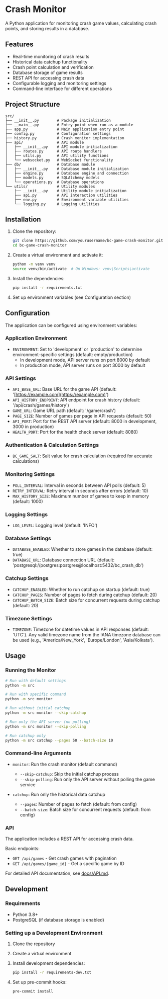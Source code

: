 # Crash Monitor

A Python application for monitoring crash game values, calculating crash points, and storing results in a database.

## Features

- Real-time monitoring of crash results
- Historical data catchup functionality
- Crash point calculation and verification
- Database storage of game results
- REST API for accessing crash data
- Configurable logging and monitoring settings
- Command-line interface for different operations

## Project Structure

```text
src/
├── __init__.py        # Package initialization
├── __main__.py        # Entry point when run as a module
├── app.py             # Main application entry point
├── config.py          # Configuration settings
├── history.py         # Crash monitor implementation
├── api/               # API module
│   ├── __init__.py    # API module initialization
│   ├── routes.py      # API route handlers
│   ├── utils.py       # API utility functions
│   └── websocket.py   # WebSocket functionality
├── db/                # Database module
│   ├── __init__.py    # Database module initialization
│   ├── engine.py      # Database engine and connection
│   ├── models.py      # SQLAlchemy models
│   └── operations.py  # Database operations
└── utils/             # Utility modules
    ├── __init__.py    # Utility module initialization
    ├── api.py         # API interaction utilities
    ├── env.py         # Environment variable utilities
    └── logging.py     # Logging utilities
```

## Installation

1. Clone the repository:

   ```bash
   git clone https://github.com/yourusername/bc-game-crash-monitor.git
   cd bc-game-crash-monitor
   ```

2. Create a virtual environment and activate it:

   ```bash
   python -m venv venv
   source venv/bin/activate  # On Windows: venv\Scripts\activate
   ```

3. Install the dependencies:

   ```bash
   pip install -r requirements.txt
   ```

4. Set up environment variables (see Configuration section)

## Configuration

The application can be configured using environment variables:

### Application Environment
- `ENVIRONMENT`: Set to 'development' or 'production' to determine environment-specific settings (default: empty/production)
  - In development mode, API server runs on port 8000 by default
  - In production mode, API server runs on port 3000 by default

### API Settings
- `API_BASE_URL`: Base URL for the game API (default: '[https://example.com](https://example.com)')
- `API_HISTORY_ENDPOINT`: API endpoint for crash history (default: '/api/crash/games/history')
- `GAME_URL`: Game URL path (default: '/game/crash')
- `PAGE_SIZE`: Number of games per page in API requests (default: 50)
- `API_PORT`: Port for the REST API server (default: 8000 in development, 3000 in production)
- `HEALTH_PORT`: Port for the health check server (default: 8080)

### Authentication & Calculation Settings

- `BC_GAME_SALT`: Salt value for crash calculation (required for accurate calculations)

### Monitoring Settings

- `POLL_INTERVAL`: Interval in seconds between API polls (default: 5)
- `RETRY_INTERVAL`: Retry interval in seconds after errors (default: 10)
- `MAX_HISTORY_SIZE`: Maximum number of games to keep in memory (default: 1000)

### Logging Settings

- `LOG_LEVEL`: Logging level (default: 'INFO')

### Database Settings

- `DATABASE_ENABLED`: Whether to store games in the database (default: true)
- `DATABASE_URL`: Database connection URL (default: 'postgresql://postgres:postgres@localhost:5432/bc_crash_db')

### Catchup Settings

- `CATCHUP_ENABLED`: Whether to run catchup on startup (default: true)
- `CATCHUP_PAGES`: Number of pages to fetch during catchup (default: 20)
- `CATCHUP_BATCH_SIZE`: Batch size for concurrent requests during catchup (default: 20)

### Timezone Settings

- `TIMEZONE`: Timezone for datetime values in API responses (default: 'UTC'). Any valid timezone name from the IANA timezone database can be used (e.g., 'America/New_York', 'Europe/London', 'Asia/Kolkata').

## Usage

### Running the Monitor

```bash
# Run with default settings
python -m src

# Run with specific command
python -m src monitor

# Run without initial catchup
python -m src monitor --skip-catchup

# Run only the API server (no polling)
python -m src monitor --skip-polling

# Run catchup only
python -m src catchup --pages 50 --batch-size 10
```

### Command-line Arguments

- `monitor`: Run the crash monitor (default command)
  - `--skip-catchup`: Skip the initial catchup process
  - `--skip-polling`: Run only the API server without polling the game service

- `catchup`: Run only the historical data catchup
  - `--pages`: Number of pages to fetch (default: from config)
  - `--batch-size`: Batch size for concurrent requests (default: from config)

### API

The application includes a REST API for accessing crash data.

Basic endpoints:

- `GET /api/games` - Get crash games with pagination
- `GET /api/games/{game_id}` - Get a specific game by ID

For detailed API documentation, see [docs/API.md](docs/API.md).

## Development

### Requirements

- Python 3.8+
- PostgreSQL (if database storage is enabled)

### Setting up a Development Environment

1. Clone the repository
2. Create a virtual environment
3. Install development dependencies:

   ```bash
   pip install -r requirements-dev.txt
   ```

4. Set up pre-commit hooks:

   ```bash
   pre-commit install
   ```
